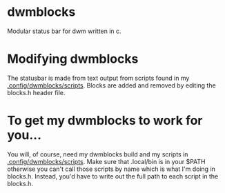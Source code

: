 # dwmblocks
Modular status bar for dwm written in c.

# Modifying dwmblocks
The statusbar is made from text output from scripts found in my [.config/dwmblocks/scripts](https://github.com/magicmonty/dotfiles_dotbot/tree/master/apps/dwmblocks/scripts).  Blocks are added and removed by editing the blocks.h header file.

# To get my dwmblocks to work for you...
You will, of course, need my dwmblocks build and my scripts in [.config/dwmblocks/scripts](https://gitlab.com/dwt1/dotfiles/-/tree/master/.local/bin).  Make sure that .local/bin is in your $PATH otherwise you can't call those scripts by name which is what I'm doing in blocks.h.  Instead, you'd have to write out the full path to each script in the blocks.h.

